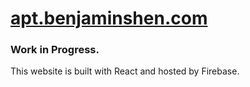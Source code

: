 # [apt.benjaminshen.com](https://apt.benjaminshen.com)

### Work in Progress.

This website is built with React and hosted by Firebase.

